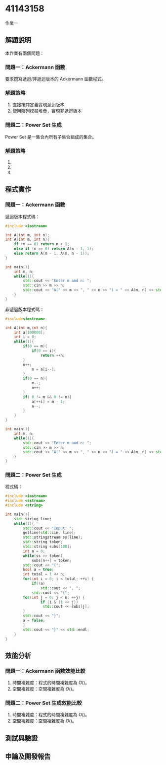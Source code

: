 # 41143158

作業一

## 解題說明

本作業有兩個問題：

### 問題一：Ackermann 函數
要求撰寫遞迴/非遞迴版本的 Ackermann 函數程式。

### 解題策略
1. 直接按其定義實現遞迴版本
2. 使用陣列模擬堆疊，實現非遞迴版本

### 問題二：Power Set 生成
Power Set 是一集合內所有子集合組成的集合。

### 解題策略
1. 
2.  
3. 

## 程式實作

### 問題一：Ackermann 函數

遞迴版本程式碼：

```cpp
#include <iostream>

int A(int m, int n);
int A(int m, int n){
    if (m == 0) return n + 1;
    else if (n == 0) return A(m - 1, 1);
    else return A(m - 1, A(m, n - 1));
}

int main(){
    int m, n;
    while(1){
        std::cout << "Enter m and n: ";
        std::cin >> m >> n;
        std::cout << "A(" << m << ", " << n << ") = " << A(m, n) << std::endl;
    }
}
```

非遞迴版本程式碼：

```cpp
#include<iostream>

int A(int m,int n){
    int a[100000];
    int i = 0;
    while(1){
        if(0 == m){
            if(0 == i){
                return ++n;
	    }
	    n++;
            m = a[i--];
        }
        if(0 == n){
            m--;
            n++;
        }
        if( 0 != m && 0 != n){
            a[++i] = m - 1;
            n--;
        }
    }
}

int main(){
    int m, n;
    while(1){
        std::cout << "Enter m and n: ";
        std::cin >> m >> n;
        std::cout << "A(" << m << ", " << n << ") = " << A(m, n) << std::endl;
    }
}
```

### 問題二：Power Set 生成

程式碼：

```cpp
#include <iostream>
#include <sstream>
#include <string>

int main(){
    std::string line;
    while(1){
        std::cout << "Input: ";
        getline(std::cin, line);
        std::stringstream ss(line);
        std::string token;
        std::string subs[100];
        int n = 0;
        while(ss >> token) 
            subs[n++] = token;
        std::cout << "{";
        bool a = true;
        int total = 1 << n;
        for(int i = 0; i < total; ++i) {
            if(!a) 
                std::cout << ", ";
            std::cout << "{";
        for(int j = 0; j < n; ++j) {
                if (i & (1 << j))
                 std::cout << subs[j];
        }
        std::cout << "}";
        a = false;
        }
        std::cout << "}" << std::endl;
    }
}
```

## 效能分析

### 問題一：Ackermann 函數效能比較
1. 時間複雜度：程式的時間複雜度為 $O()$。
2. 空間複雜度：空間複雜度為 $O()$。

### 問題二：Power Set 生成效能比較
1. 時間複雜度：程式的時間複雜度為 $O()$。
2. 空間複雜度：空間複雜度為 $O()$。

## 測試與驗證


## 申論及開發報告

